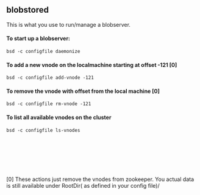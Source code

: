 blobstored
----------

This is what you use to run/manage a blobserver.  



#### To start up a blobserver:

    bsd -c configfile daemonize

#### To add a new vnode on the localmachine starting at offset -121 [0]

    bsd -c configfile add-vnode -121

#### To remove the vnode with offset from the local machine [0]

    bsd -c configfile rm-vnode -121

#### To list all available vnodes on the cluster

    bsd -c configfile ls-vnodes  
   
 
<br/>
<br/>
<br/>
<br/>
<br/>


[0] These actions just remove the vnodes from zookeeper. You actual data is
still available under RootDir( as defined in your config file)/<vnodeoffset>

